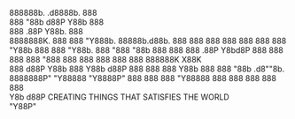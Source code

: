 

888888b.                  .d8888b.                         888               
888  "88b                d88P  Y88b                        888               
888  .88P                Y88b.                             888               
8888888K.  888  888       "Y888b.   88888b.d88b.  888  888 888  888 888  888 
888  "Y88b 888  888          "Y88b. 888 "888 "88b 888  888 888 .88P  Y8bd8P 
888    888 888  888            "888 888  888  888 888  888 888888K    X88K   
888   d88P Y88b 888      Y88b  d88P 888  888  888 Y88b 888 888 "88b .d8""8b. 
8888888P"   "Y88888       "Y8888P"  888  888  888  "Y88888 888  888 888  888 
                888                                                          
           Y8b d88P                 CREATING THINGS THAT SATISFIES THE WORLD                                
            "Y88P"                                                           



































































